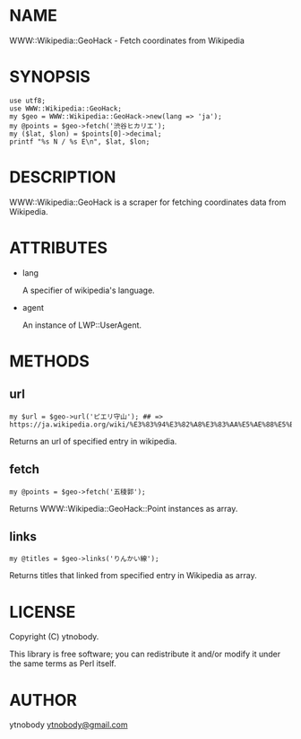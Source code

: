 # NAME

WWW::Wikipedia::GeoHack - Fetch coordinates from Wikipedia 

# SYNOPSIS

    use utf8;
    use WWW::Wikipedia::GeoHack;
    my $geo = WWW::Wikipedia::GeoHack->new(lang => 'ja');
    my @points = $geo->fetch('渋谷ヒカリエ');
    my ($lat, $lon) = $points[0]->decimal;
    printf "%s N / %s E\n", $lat, $lon;

# DESCRIPTION

WWW::Wikipedia::GeoHack is a scraper for fetching coordinates data from Wikipedia. 

# ATTRIBUTES

- lang

    A specifier of wikipedia's language.

- agent 

    An instance of LWP::UserAgent. 

# METHODS

## url

    my $url = $geo->url('ピエリ守山'); ## => https://ja.wikipedia.org/wiki/%E3%83%94%E3%82%A8%E3%83%AA%E5%AE%88%E5%B1%B1

Returns an url of specified entry in wikipedia. 

## fetch

    my @points = $geo->fetch('五稜郭');

Returns WWW::Wikipedia::GeoHack::Point instances as array.

## links

    my @titles = $geo->links('りんかい線');

Returns titles that linked from specified entry in Wikipedia as array.

# LICENSE

Copyright (C) ytnobody.

This library is free software; you can redistribute it and/or modify
it under the same terms as Perl itself.

# AUTHOR

ytnobody <ytnobody@gmail.com>
